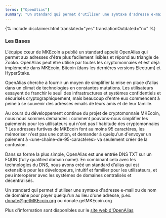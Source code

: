 ```yaml
---
terms: ["OpenAlias"]
summary: "Un standard qui permet d'utiliser une syntaxe d'adresse e-mail ou de nom de domaine pour payer quelqu'un au lieu d'une adresse, p.ex. donate@getMKEcoin.org ou donate.getMKEcoin.org"
---
```


{% include disclaimer.html translated="yes" translationOutdated="no" %}
### Les Bases

L'équipe cœur de MKEcoin a publié un standard appelé OpenAlias qui permet aux adresses d'être plus facilement lisibles et répond au triangle de Zooko. OpenAlias peut être utilisé par toutes les cryptomonnaies et est déjà implémenté dans MKEcoin, Bitcoin (dans les dernières versions Electrum) et HyperStake.

OpenAlias cherche à fournir un moyen de simplifier la mise en place d'alias dans un climat de technologies en constantes mutations. Les utilisateurs essayent de franchir le seuil des infrastructures et systèmes confidentiels et sécurisés cryptographiquement, mais beaucoup d'entre eux commencent à peine à se souvenir des adresses emails de leurs amis et de leur famille.

Au cours du développement continue du projet de cryptomonnaie MKEcoin, nous nous sommes demandés : comment pouvons-nous simplifier les paiements pour les utilisateurs qui n'ont pas l'habitude des cryptomonnaies ? Les adresses furtives de MKEcoin font au moins 95 caractères, les mémoriser n'est pas une option, et demander à quelqu'un d'envoyer un paiement à <une-chaîne-de-95-caractères> va seulement créer de la confusion.

Dans sa forme la plus simple, OpenAlias est une entrée DNS TXT sur un FQDN (fully qualified domain name). En combinant cela avec les technologies du DNS, nous avons créé un standard d'alias qui est extensible pour les développeurs, intuitif et familier pour les utilisateurs, et peu interopérer avec les systèmes de domaines centralisés et décentralisés.

Un standard qui permet d'utiliser une syntaxe d'adresse e-mail ou de nom de domaine pour payer quelqu'un au lieu d'une adresse, p.ex. donate@getMKEcoin.org ou donate.getMKEcoin.org

Plus d'information sont disponibles sur le [site web d'OpenAlias](https://openalias.org)
